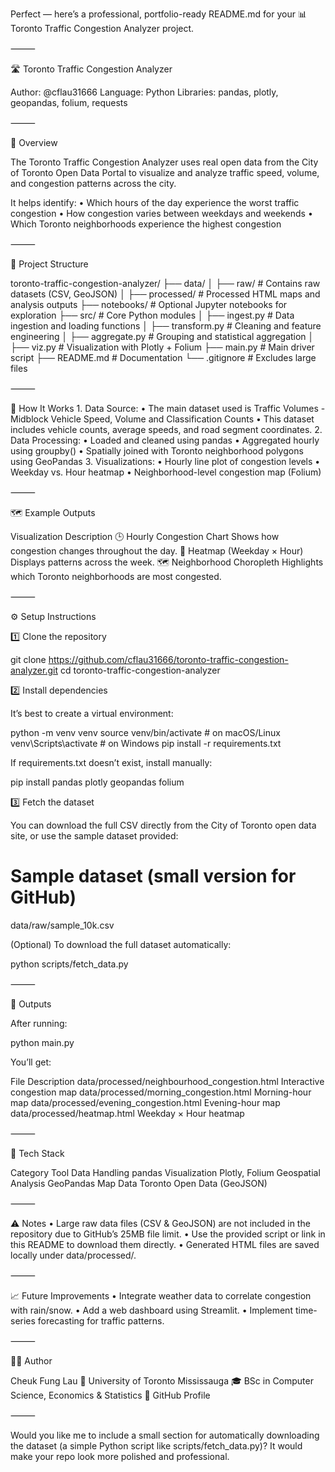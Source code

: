 Perfect — here’s a professional, portfolio-ready README.md for your
📊 Toronto Traffic Congestion Analyzer project.

⸻

🛣️ Toronto Traffic Congestion Analyzer

Author: @cflau31666
Language: Python
Libraries: pandas, plotly, geopandas, folium, requests

⸻

🚀 Overview

The Toronto Traffic Congestion Analyzer uses real open data from the City of Toronto Open Data Portal to visualize and analyze traffic speed, volume, and congestion patterns across the city.

It helps identify:
	•	Which hours of the day experience the worst traffic congestion
	•	How congestion varies between weekdays and weekends
	•	Which Toronto neighborhoods experience the highest congestion

⸻

📂 Project Structure

toronto-traffic-congestion-analyzer/
├── data/
│   ├── raw/                   # Contains raw datasets (CSV, GeoJSON)
│   ├── processed/             # Processed HTML maps and analysis outputs
├── notebooks/                 # Optional Jupyter notebooks for exploration
├── src/                       # Core Python modules
│   ├── ingest.py              # Data ingestion and loading functions
│   ├── transform.py           # Cleaning and feature engineering
│   ├── aggregate.py           # Grouping and statistical aggregation
│   ├── viz.py                 # Visualization with Plotly + Folium
├── main.py                    # Main driver script
├── README.md                  # Documentation
└── .gitignore                 # Excludes large files


⸻

🧠 How It Works
	1.	Data Source:
	•	The main dataset used is
Traffic Volumes - Midblock Vehicle Speed, Volume and Classification Counts
	•	This dataset includes vehicle counts, average speeds, and road segment coordinates.
	2.	Data Processing:
	•	Loaded and cleaned using pandas
	•	Aggregated hourly using groupby()
	•	Spatially joined with Toronto neighborhood polygons using GeoPandas
	3.	Visualizations:
	•	Hourly line plot of congestion levels
	•	Weekday vs. Hour heatmap
	•	Neighborhood-level congestion map (Folium)

⸻

🗺️ Example Outputs

Visualization	Description
🕒 Hourly Congestion Chart	Shows how congestion changes throughout the day.
📆 Heatmap (Weekday × Hour)	Displays patterns across the week.
🗺️ Neighborhood Choropleth	Highlights which Toronto neighborhoods are most congested.


⸻

⚙️ Setup Instructions

1️⃣ Clone the repository

git clone https://github.com/cflau31666/toronto-traffic-congestion-analyzer.git
cd toronto-traffic-congestion-analyzer

2️⃣ Install dependencies

It’s best to create a virtual environment:

python -m venv venv
source venv/bin/activate   # on macOS/Linux
venv\Scripts\activate      # on Windows
pip install -r requirements.txt

If requirements.txt doesn’t exist, install manually:

pip install pandas plotly geopandas folium

3️⃣ Fetch the dataset

You can download the full CSV directly from the City of Toronto open data site,
or use the sample dataset provided:

# Sample dataset (small version for GitHub)
data/raw/sample_10k.csv

(Optional) To download the full dataset automatically:

python scripts/fetch_data.py


⸻

🧾 Outputs

After running:

python main.py

You’ll get:

File	Description
data/processed/neighbourhood_congestion.html	Interactive congestion map
data/processed/morning_congestion.html	Morning-hour map
data/processed/evening_congestion.html	Evening-hour map
data/processed/heatmap.html	Weekday × Hour heatmap


⸻

🧩 Tech Stack

Category	Tool
Data Handling	pandas
Visualization	Plotly, Folium
Geospatial Analysis	GeoPandas
Map Data	Toronto Open Data (GeoJSON)


⸻

⚠️ Notes
	•	Large raw data files (CSV & GeoJSON) are not included in the repository due to GitHub’s 25MB file limit.
	•	Use the provided script or link in this README to download them directly.
	•	Generated HTML files are saved locally under data/processed/.

⸻

📈 Future Improvements
	•	Integrate weather data to correlate congestion with rain/snow.
	•	Add a web dashboard using Streamlit.
	•	Implement time-series forecasting for traffic patterns.

⸻

🧑‍💻 Author

Cheuk Fung Lau
📍 University of Toronto Mississauga
🎓 BSc in Computer Science, Economics & Statistics
🔗 GitHub Profile

⸻

Would you like me to include a small section for automatically downloading the dataset (a simple Python script like scripts/fetch_data.py)? It would make your repo look more polished and professional.
